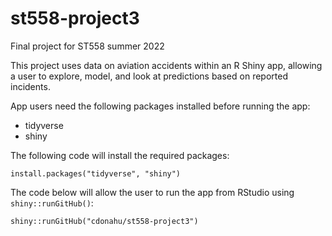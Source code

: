 # st558-project3
Final project for ST558 summer 2022


This project uses data on aviation accidents within an R Shiny app, allowing a user to explore, model, and look at predictions based on reported incidents. 

App users need the following packages installed before running the app:  
- tidyverse  
- shiny  

The following code will install the required packages:  
```
install.packages("tidyverse", "shiny")
```

The code below will allow the user to run the app from RStudio using `shiny::runGitHub()`:  
```
shiny::runGitHub("cdonahu/st558-project3")
```
